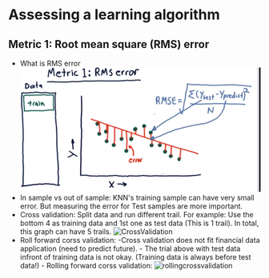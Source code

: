 # Assessing a learning algorithm
## Metric 1: Root mean square (RMS) error 
- What is RMS error
![RMSError](https://raw.githubusercontent.com/suereey/ML4T_summer_study/main/03_screenshot/11_RMS.PNG)
- In sample vs out of sample: KNN's training sample can have very small error. But measuring the error for Test samples are more important.
- Cross validation: Split data and run different trail. For example: Use the bottom 4 as training data and 1st one as test data (This is 1 trail). In total, this graph can have 5 trails.
![CrossValidation]()
- Roll forward corss validation:
        -Cross validation does not fit financial data application (need to predict future).
        - The trial above with test data infront of training data is not okay. (Training data is always before test data!)
        - Rolling forward corss validation:
        ![rollingcrossvalidation]()


